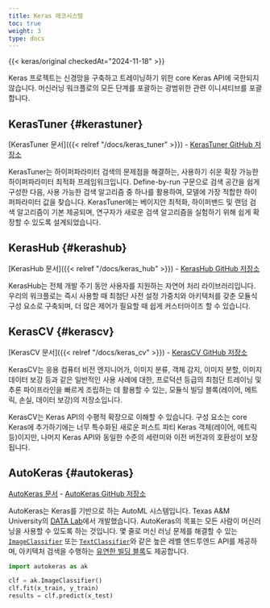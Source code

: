 ```yaml
---
title: Keras 에코시스템
toc: true
weight: 3
type: docs
---
```


{{< keras/original checkedAt="2024-11-18" >}}

Keras 프로젝트는 신경망을 구축하고 트레이닝하기 위한 core Keras API에 국한되지 않습니다.
머신러닝 워크플로의 모든 단계를 포괄하는 광범위한 관련 이니셔티브를 포괄합니다.

## KerasTuner {#kerastuner}

[KerasTuner 문서]({{< relref "/docs/keras_tuner" >}}) - [KerasTuner GitHub 저장소](https://github.com/keras-team/keras-tuner)

KerasTuner는 하이퍼파라미터 검색의 문제점을 해결하는,
사용하기 쉬운 확장 가능한 하이퍼파라미터 최적화 프레임워크입니다.
Define-by-run 구문으로 검색 공간을 쉽게 구성한 다음,
사용 가능한 검색 알고리즘 중 하나를 활용하여,
모델에 가장 적합한 하이퍼파라미터 값을 찾습니다.
KerasTuner에는 베이지안 최적화, 하이퍼밴드 및 랜덤 검색 알고리즘이 기본 제공되며,
연구자가 새로운 검색 알고리즘을 실험하기 위해 쉽게 확장할 수 있도록 설계되었습니다.

## KerasHub {#kerashub}

[KerasHub 문서]({{< relref "/docs/keras_hub" >}}) - [KerasHub GitHub 저장소](https://github.com/keras-team/keras-hub)

KerasHub는 전체 개발 주기 동안 사용자를 지원하는 자연어 처리 라이브러리입니다.
우리의 워크플로는 즉시 사용할 때 최첨단 사전 설정 가중치와 아키텍처를 갖춘 모듈식 구성 요소로 구축되며,
더 많은 제어가 필요할 때 쉽게 커스터마이즈 할 수 있습니다.

## KerasCV {#kerascv}

[KerasCV 문서]({{< relref "/docs/keras_cv" >}}) - [KerasCV GitHub 저장소](https://github.com/keras-team/keras-cv)

KerasCV는 응용 컴퓨터 비전 엔지니어가,
이미지 분류, 객체 감지, 이미지 분할, 이미지 데이터 보강 등과 같은 일반적인 사용 사례에 대한,
프로덕션 등급의 최첨단 트레이닝 및 추론 파이프라인을 빠르게 조립하는 데 활용할 수 있는,
모듈식 빌딩 블록(레이어, 메트릭, 손실, 데이터 보강)의 저장소입니다.

KerasCV는 Keras API의 수평적 확장으로 이해할 수 있습니다.
구성 요소는 core Keras에 추가하기에는 너무 특수화된 새로운 퍼스트 파티 Keras 객체(레이어, 메트릭 등)이지만,
나머지 Keras API와 동일한 수준의 세련미와 이전 버전과의 호환성이 보장됩니다.

## AutoKeras {#autokeras}

[AutoKeras 문서](https://autokeras.com/) - [AutoKeras GitHub 저장소](https://github.com/keras-team/autokeras)

AutoKeras는 Keras를 기반으로 하는 AutoML 시스템입니다.
Texas A&M University의 [DATA Lab](http://faculty.cs.tamu.edu/xiahu/index.html)에서 개발했습니다.
AutoKeras의 목표는 모든 사람이 머신러닝을 사용할 수 있도록 하는 것입니다.
몇 줄로 머신 러닝 문제를 해결할 수 있는 [`ImageClassifier`](https://autokeras.com/tutorial/image_classification/) 또는 [`TextClassifier`](https://autokeras.com/tutorial/text_classification/)와 같은 높은 레벨 엔드투엔드 API를 제공하며,
아키텍처 검색을 수행하는 [유연한 빌딩 블록](https://autokeras.com/tutorial/customized/)도 제공합니다.

```python
import autokeras as ak

clf = ak.ImageClassifier()
clf.fit(x_train, y_train)
results = clf.predict(x_test)
```
